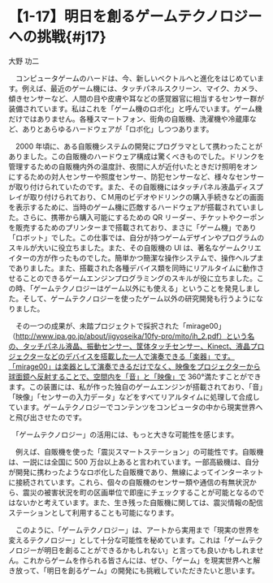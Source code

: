 # 【1-17】明日を創るゲームテクノロジーへの挑戦{#j17}

<div class="author">大野 功二</div>

　コンピュータゲームのハードは、今、新しいベクトルへと進化をはじめています。例えば、最近のゲーム機には、タッチパネルスクリーン、マイク、カメラ、傾きセンサーなど、人間の目や皮膚や耳などの感覚器官に相当するセンサー群が装備されています。私はこれを「ゲーム機のロボ化」と呼んでいます。ゲーム機だけではありません。各種スマートフォン、街角の自販機、洗濯機や冷蔵庫など、ありとあらゆるハードウェアが「ロボ化」しつつあります。

　2000 年頃に、ある自販機システムの開発にプログラマとして携わったことがありました。この自販機のハードウェア構成は驚くべきものでした。ドリンクを管理するための自販機内外の温度計、夜間に人が近付いたときだけ照明をオンにするための対人センサーや照度センサー、防犯センサーなど、様々なセンサーが取り付けられていたのです。また、その自販機にはタッチパネル液晶ディスプレイが取り付けられており、ＣＭ用のビデオやドリンクの購入手続きなどの画面を表示するために、当時のゲーム機に匹敵するハードウェアが搭載されていました。さらに、携帯から購入可能にするための QR リーダー、チケットやクーポンを販売するためのプリンターまで搭載されており、まさに「ゲーム機」であり「ロボット」でした。この仕事では、自分が持つゲームデザインやプログラムのスキルが大いに役立ちました。また、その自販機の UI は、著名なゲームクリエイターの方が作ったものでした。簡単かつ簡潔な操作システムで、操作ヘルプまでありました。また、搭載された各種デバイス類を同時にリアルタイムに動作させることのできるゲームエンジンプログラミングのスキルが役に立ちました。この時、「ゲームテクノロジーはゲーム以外にも使える」ということを発見しました。そして、ゲームテクノロジーを使ったゲーム以外の研究開発も行うようになりました。

　その一つの成果が、未踏プロジェクトで採択された「mirage00」（http://www.ipa.go.jp/about/jigyoseika/10fy-pro/mito/ih_2.pdf）という名の、タッチパネル液晶、振動センサー、筐体タッチセンサー、Kinect、液晶プロジェクターなどのデバイスを搭載した一人で演奏できる「楽器」です。「mirage00」は楽器として演奏できるだけでなく、映像をプロジェクターから球面鏡へ反射することで、空間内を「音」と「映像」で 360°満たすことができます。この装置には、私が作った独自のゲームエンジンが搭載されており、「音」「映像」「センサーの入力データ」などをすべてリアルタイムに処理して合成しています。ゲームテクノロジーでコンテンツをコンピュータの中から現実世界へと飛び出させたのです。

　「ゲームテクノロジー」の活用には、もっと大きな可能性を感じます。

　例えば、自販機を使った「震災スマートステーション」の可能性です。自販機は、一説には全国に 500 万台以上あると言われています。一部高級機は、自分が開発に携わったようなロボ化した自販機であり、無線によってインターネットに接続されています。これら、個々の自販機のセンサー類や通信の有無状況から、震災の被害状況を町の区画単位で即座にチェックすることが可能となるのではないかと考えています。また、生き残った自販機に関しては、震災情報の配信ステーションとして利用することも可能になります。

　このように、「ゲームテクノロジー」は、アートから実用まで「現実の世界を変えるテクノロジー」として十分な可能性を秘めています。これは「ゲームテクノロジーが明日を創ることができるかもしれない」と言っても良いかもしれません。これからゲームを作られる皆さんには、ぜひ、「ゲーム」を現実世界へと解き放って、「明日を創るゲーム」の開発にも挑戦していただきたいと思います。
